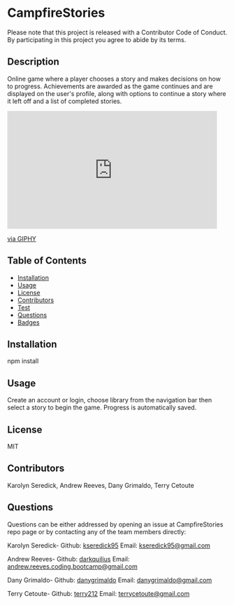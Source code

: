 # CampfireStories

Please note that this project is released with a Contributor Code of Conduct. By participating in this project you agree to abide by its terms.

## Description
Online game where a player chooses a story and makes decisions on how to progress. Achievements are awarded as the game continues and are displayed on the user's profile, along with options to continue a story where it left off and a list of completed stories.

<iframe src="https://giphy.com/embed/IaWlVPm1ys4MXgkfxI" width="480" height="269" frameBorder="0" class="giphy-embed" allowFullScreen></iframe><p><a href="https://giphy.com/gifs/IaWlVPm1ys4MXgkfxI">via GIPHY</a></p>

## Table of Contents
* [Installation](#installation)
* [Usage](#usage)
* [License](#license)
* [Contributors](#contributors)
* [Test](#test)
* [Questions](#questions)
* [Badges](#badges)

## Installation
npm install

## Usage
Create an account or login, choose library from the navigation bar then select a story to begin the game. Progress is automatically saved.

## License
MIT

## Contributors
Karolyn Seredick, Andrew Reeves, Dany Grimaldo, Terry Cetoute

## Questions

Questions can be either addressed by opening an issue at CampfireStories repo page or by contacting any of the team members directly:

Karolyn Seredick-
Github: [kseredick95](https://github.com/Kseredick95)
Email: kseredick95@gmail.com

Andrew Reeves-
Github: [darkquilius](https://github.com/darkquilius)
Email: andrew.reeves.coding.bootcamp@gmail.com

Dany Grimaldo-
Github: [danygrimaldo](https://github.com/danygrimaldo)
Email: danygrimaldo@gmail.com

Terry Cetoute-
Github: [terry212](https://github.com/terry212)
Email: terrycetoute@gmail.com
